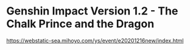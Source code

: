 # Genshin Impact Version 1.2 - The Chalk Prince and the Dragon
https://webstatic-sea.mihoyo.com/ys/event/e20201216new/index.html